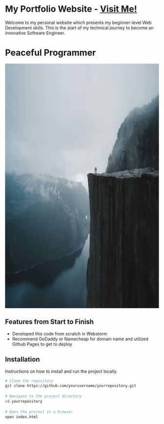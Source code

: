 # My Portfolio Website - <a href="https://nickjustcode.com" target="blank">Visit Me!</a>
Welcome to my personal website which presents my beginner-level Web Development skills. 
This is the start of my technical journey to become an innovative Software Engineer.

# Peaceful Programmer

<div>
    <a href="https://nickjustcode.com">
        <img src="ImportIMGS/valdemaras-d-khbjgGAerPU-unsplash.jpg" width="2000px" height="800px" alt="Nick's Portfolio Website"></a>
</div>

## Features from Start to Finish
- Developed this code from scratch in Webstorm
- Recommend GoDaddy or Namecheap for domain name and utilized Github Pages to get to deploy

## Installation
Instructions on how to install and run the project locally.

```bash
# Clone the repository
git clone https://github.com/yourusername/yourrepository.git

# Navigate to the project directory
cd yourrepository

# Open the project in a browser
open index.html
